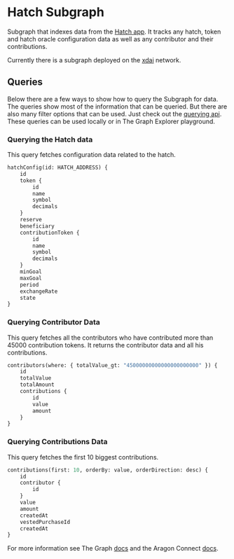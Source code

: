 # Hatch Subgraph

Subgraph that indexes data from the [Hatch app](https://github.com/CommonsSwarm/hatch-app). It tracks any hatch, token and hatch oracle configuration data as well as any contributor and their contributions.

Currently there is a subgraph deployed on the [xdai](https://thegraph.com/explorer/subgraph/commonsswarm/aragon-hatch-xdai-staging) network.

## Queries

Below there are a few ways to show how to query the Subgraph for data. The queries show most of the information that can be queried. But there are also many filter options that can be used. Just check out the [querying api](https://thegraph.com/docs/graphql-api). These queries can be used locally or in The Graph Explorer playground.

### Querying the Hatch data

This query fetches configuration data related to the hatch.

```graphql
hatchConfig(id: HATCH_ADDRESS) {
    id
    token {
        id
        name
        symbol
        decimals
    }
    reserve
    beneficiary
    contributionToken {
        id
        name
        symbol
        decimals
    }
    minGoal
    maxGoal
    period
    exchangeRate
    state
}
```

### Querying Contributor Data

This query fetches all the contributors who have contributed more than 45000 contribution tokens. It returns the contributor data and all his contributions.

```graphql
contributors(where: { totalValue_gt: "45000000000000000000000" }) {
    id
    totalValue
    totalAmount
    contributions {
        id
        value
        amount
    }
}
```

### Querying Contributions Data

This query fetches the first 10 biggest contributions.

```graphql
contributions(first: 10, orderBy: value, orderDirection: desc) {
    id
    contributor {
        id
    }
    value
    amount
    createdAt
    vestedPurchaseId
    createdAt
}
```


For more information see The Graph [docs](https://thegraph.com/docs/) and the Aragon Connect [docs](https://connect.aragon.org/advanced/app-subgraphs).